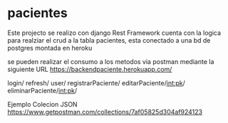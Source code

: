 # pacientes
Este projecto  se realizo con django Rest Framework cuenta con la logica para realziar el crud a  la tabla pacientes,
esta conectado a una bd de postgres montada en heroku

se pueden realizar el consumo a los metodos  via postman mediante la siguiente URL
https://backendpaciente.herokuapp.com/

login/
refresh/
user/
registrarPaciente/
editarPaciente/<int:pk>/
eliminarPaciente/<int:pk>/

Ejemplo Colecion JSON
https://www.getpostman.com/collections/7af05825d304af924123